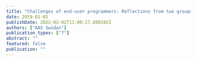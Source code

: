```yaml
---
title: "Challenges of end-user programmers: Reflections from two groups of end-users"
date: 2019-01-01
publishDate: 2022-02-02T11:00:27.880192Z
authors: ["AAS Swidan"]
publication_types: ["7"]
abstract: ""
featured: false
publication: ""
---
```


